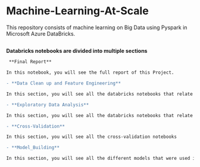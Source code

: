 # Machine-Learning-At-Scale
This repository consists of machine learning on Big Data using Pyspark in Microsoft Azure DataBricks. 

##
**Databricks notebooks are divided into multiple sections**

```diff
 **Final Report**

In this notebook, you will see the full report of this Project. 

- **Data Clean up and Feature Engineering**

In this section, you will see all the databricks notebooks that relate to data clean-up and Feature Engineering

- **Exploratory Data Analysis**

In this section, you will see all the databricks notebooks that relate to Exploratory Data Analysis(EDA)

- **Cross-Validation**

In this section, you will see all the cross-validation notebooks

- **Model_Building**

In this section, you will see all the different models that were used in this project
```
